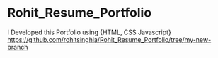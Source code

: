 # Rohit_Resume_Portfolio
I Developed this Portfolio using {HTML, CSS Javascript} 
https://github.com/rohitsinghla/Rohit_Resume_Portfolio/tree/my-new-branch
